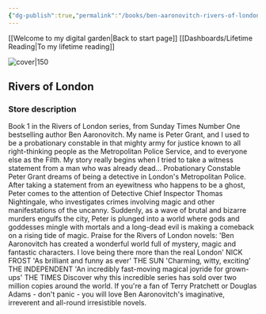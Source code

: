 ```yaml
---
{"dg-publish":true,"permalink":"/books/ben-aaronovitch-rivers-of-london/","title":"\"Rivers of London\""}
---
```


[[Welcome to my digital garden\|Back to start page]]
[[Dashboards/Lifetime Reading\|To my lifetime reading]]



![cover|150](http://books.google.com/books/content?id=DJq-_ci6ePcC&printsec=frontcover&img=1&zoom=1&edge=curl&source=gbs_api)

## Rivers of London

### Store description

Book 1 in the Rivers of London series, from Sunday Times Number One bestselling author Ben Aaronovitch. My name is Peter Grant, and I used to be a probationary constable in that mighty army for justice known to all right-thinking people as the Metropolitan Police Service, and to everyone else as the Filth. My story really begins when I tried to take a witness statement from a man who was already dead... Probationary Constable Peter Grant dreams of being a detective in London's Metropolitan Police. After taking a statement from an eyewitness who happens to be a ghost, Peter comes to the attention of Detective Chief Inspector Thomas Nightingale, who investigates crimes involving magic and other manifestations of the uncanny. Suddenly, as a wave of brutal and bizarre murders engulfs the city, Peter is plunged into a world where gods and goddesses mingle with mortals and a long-dead evil is making a comeback on a rising tide of magic. Praise for the Rivers of London novels: 'Ben Aaronovitch has created a wonderful world full of mystery, magic and fantastic characters. I love being there more than the real London' NICK FROST 'As brilliant and funny as ever' THE SUN 'Charming, witty, exciting' THE INDEPENDENT 'An incredibly fast-moving magical joyride for grown-ups' THE TIMES Discover why this incredible series has sold over two million copies around the world. If you're a fan of Terry Pratchett or Douglas Adams - don't panic - you will love Ben Aaronovitch's imaginative, irreverent and all-round irresistible novels.


```